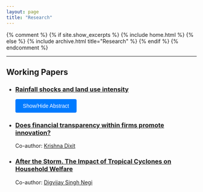 ```yaml
---
layout: page
title: "Research"
---
```


{% comment %}
{% if site.show_excerpts %}
  {% include home.html %}
{% else %}
  {% include archive.html title="Research" %}
{% endif %}
{% endcomment %}

---

## Working Papers

- ### [Rainfall shocks and land use intensity]()
  <button class="dropdown-button" onclick="toggleAbstract('abstract1')">Show/Hide Abstract</button>
  <div id="abstract1" class="abstract-content">
      <p>Growing multiple crops per year (cropping intensity) is a crucial determinant of agricultural
      production, especially in multi-cropping and drought-prone regions. However, existing studies
      assessing the adverse effects of extreme weather events on global food security, have primarily
      focused on crop yield and area, while neglecting their effect on cropping intensity. In the face
      of extreme weather, farmers may adjust cropping intensity - either increasing or decreasing it - 
      which can mitigate or exacerbate impacts on overall production. Using district-level panel
      data from India, this study examines how cropping intensity responds to rainfall shocks both
      droughts and excessive rainfall. We find that rainfall shocks have an asymmetric effect on 
      cropping intensity: it declines in response to drought but increases under excess rainfall, 
      reflecting farmers’ behavioral response to these shocks. This adjustment primarily involves 
      changes in cultivated areas and area shares of crops, especially that of water-intensive crops. 
      Our results also suggest that the crop diversification significantly reduces the variability of 
      cropping intensity to droughts, while irrigation proves ineffective in mitigating the adverse 
      effects of droughts.</p>
  </div>

- ### [Does financial transparency within firms promote innovation?](#)
  Co-author: [Krishna Dixit](https://www.imthyderabad.edu.in/faculty/krishnadixit)

- ### [After the Storm. The Impact of Tropical Cyclones on Household Welfare](#)
  Co-author: [Digvijay Singh Negi](https://sites.google.com/view/digvijaysnegi/home?authuser=0)

<script>
    function toggleAbstract(id) {
        const abstract = document.getElementById(id);
        if (abstract.style.display === 'none' || abstract.style.display === '') {
            abstract.style.display = 'block';
        } else {
            abstract.style.display = 'none';
        }
    }
</script>

<style>
    .abstract-content {
        display: none;
        margin-top: 10px;
        border-left: 4px solid #007BFF;
        padding: 10px;
        background-color: #f9f9f9;
    }
    .dropdown-button {
        background-color: #007BFF;
        color: white;
        border: none;
        padding: 10px 20px;
        cursor: pointer;
        font-size: 14px;
        border-radius: 4px;
    }
    .dropdown-button:hover {
        background-color: #0056b3;
    }
</style>
